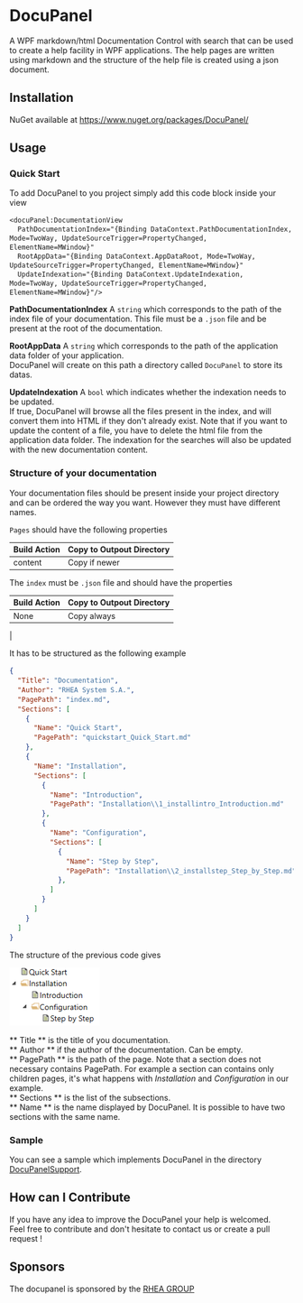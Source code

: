 # DocuPanel #
A WPF markdown/html Documentation Control with search that can be used to create a help facility in WPF applications. The help pages are written using markdown and the structure of the help file is created using a json document.

## Installation ##

NuGet available at https://www.nuget.org/packages/DocuPanel/

## Usage ##

### Quick Start ###
To add DocuPanel to you project simply add this code block inside your view
``` xaml
<docuPanel:DocumentationView
  PathDocumentationIndex="{Binding DataContext.PathDocumentationIndex, Mode=TwoWay, UpdateSourceTrigger=PropertyChanged, ElementName=MWindow}"
  RootAppData="{Binding DataContext.AppDataRoot, Mode=TwoWay, UpdateSourceTrigger=PropertyChanged, ElementName=MWindow}"
  UpdateIndexation="{Binding DataContext.UpdateIndexation, Mode=TwoWay, UpdateSourceTrigger=PropertyChanged, ElementName=MWindow}"/>
```

**PathDocumentationIndex** A `string` which corresponds to the path of the index file of your documentation. This file must be a `.json` file and be present at the root of the documentation.

**RootAppData** A `string` which corresponds to the path of the application data folder of your application.  
DocuPanel will create on this path a directory called `DocuPanel` to store its datas.  

**UpdateIndexation** A `bool` which indicates whether the indexation needs to be updated.  
If true, DocuPanel will browse all the files present in the index, and will convert them into HTML if they don't already exist. Note that if you want to update the content of a file, you have to delete the html file from the application data folder. The indexation for the searches will also be updated with the new documentation content.

### Structure of your documentation ###
Your documentation files should be present inside your project directory and can be ordered the way you want. However they must have different names.

`Pages` should have the following properties  

| Build Action | Copy to Outpout Directory |
|:-------------|:--------------------------|
| content      | Copy if newer             |

The `index` must be `.json` file and should have the properties

| Build Action | Copy to Outpout Directory |
|:-------------|:--------------------------|
| None         | Copy always               |
|


It has to be structured as the following example
``` json
{
  "Title": "Documentation",
  "Author": "RHEA System S.A.",
  "PagePath": "index.md",
  "Sections": [
    {
      "Name": "Quick Start",
      "PagePath": "quickstart_Quick_Start.md"
    },
    {
      "Name": "Installation",
      "Sections": [
        {
          "Name": "Introduction",
          "PagePath": "Installation\\1_installintro_Introduction.md"
        },
        {
          "Name": "Configuration",
          "Sections": [
            {
              "Name": "Step by Step",
              "PagePath": "Installation\\2_installstep_Step_by_Step.md"
            },
          ]
        }
      ]
    }
  ]
}
```
The structure of the previous code gives

![Image](hierarchy.png)

** Title ** is the title of you documentation.  
** Author ** if the author of the documentation. Can be empty.  
** PagePath ** is the path of the page. Note that a section does not necessary contains PagePath. For example a section can contains only children pages, it's what happens with *Installation* and *Configuration* in our example.    
** Sections ** is the list of the subsections.   
** Name ** is the name displayed by DocuPanel. It is possible to have two sections with the same name.

### Sample ###
You can see a sample which implements DocuPanel in the directory [DocuPanelSupport](https://github.com/RHEAGROUP/docupanel/DocuPanelSupport).

## How can I Contribute ##
If you have any idea to improve the DocuPanel your help is welcomed.  
Feel free to contribute and don't hesitate to contact us or create a pull request !

## Sponsors ##
The docupanel is sponsored by the [RHEA GROUP](https://www.rheagroup.com/)
